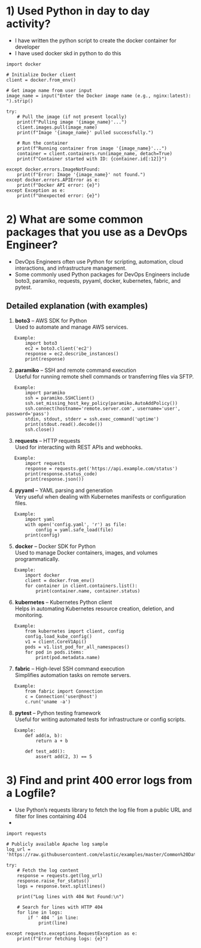 # 1) Used Python in day to day activity?
* I have written the python script to create the docker container for developer
* I have used docker skd in python to do this

```
import docker

# Initialize Docker client
client = docker.from_env()

# Get image name from user input
image_name = input("Enter the Docker image name (e.g., nginx:latest): ").strip()

try:
    # Pull the image (if not present locally)
    print(f"Pulling image '{image_name}'...")
    client.images.pull(image_name)
    print(f"Image '{image_name}' pulled successfully.")

    # Run the container
    print(f"Running container from image '{image_name}'...")
    container = client.containers.run(image_name, detach=True)
    print(f"Container started with ID: {container.id[:12]}")

except docker.errors.ImageNotFound:
    print(f"Error: Image '{image_name}' not found.")
except docker.errors.APIError as e:
    print(f"Docker API error: {e}")
except Exception as e:
    print(f"Unexpected error: {e}")
```

# 2) What are some common packages that you use as a DevOps Engineer?
* DevOps Engineers often use Python for scripting, automation, cloud interactions, and infrastructure management. 
* Some commonly used Python packages for DevOps Engineers include boto3, paramiko, requests, pyyaml, docker, kubernetes, fabric, and pytest.

## Detailed explanation (with examples)

1. **boto3** – AWS SDK for Python  
   Used to automate and manage AWS services.
   
```
   Example:
       import boto3
       ec2 = boto3.client('ec2')
       response = ec2.describe_instances()
       print(response)
```

2. **paramiko** – SSH and remote command execution  
   Useful for running remote shell commands or transferring files via SFTP.
   
```
   Example:
       import paramiko
       ssh = paramiko.SSHClient()
       ssh.set_missing_host_key_policy(paramiko.AutoAddPolicy())
       ssh.connect(hostname='remote.server.com', username='user', password='pass')
       stdin, stdout, stderr = ssh.exec_command('uptime')
       print(stdout.read().decode())
       ssh.close()
```

3. **requests** – HTTP requests  
   Used for interacting with REST APIs and webhooks.

```
   Example:
       import requests
       response = requests.get('https://api.example.com/status')
       print(response.status_code)
       print(response.json())
```

4. **pyyaml** – YAML parsing and generation  
   Very useful when dealing with Kubernetes manifests or configuration files.

```
   Example:
       import yaml
       with open('config.yaml', 'r') as file:
           config = yaml.safe_load(file)
       print(config)
```

5. **docker** – Docker SDK for Python  
   Used to manage Docker containers, images, and volumes programmatically.

```
   Example:
       import docker
       client = docker.from_env()
       for container in client.containers.list():
           print(container.name, container.status)
```

6. **kubernetes** – Kubernetes Python client  
   Helps in automating Kubernetes resource creation, deletion, and monitoring.

```
   Example:
       from kubernetes import client, config
       config.load_kube_config()
       v1 = client.CoreV1Api()
       pods = v1.list_pod_for_all_namespaces()
       for pod in pods.items:
           print(pod.metadata.name)
```

7. **fabric** – High-level SSH command execution  
   Simplifies automation tasks on remote servers.

```
   Example:
       from fabric import Connection
       c = Connection('user@host')
       c.run('uname -a')
```

8. **pytest** – Python testing framework  
   Useful for writing automated tests for infrastructure or config scripts.

```
   Example:
       def add(a, b):
           return a + b

       def test_add():
           assert add(2, 3) == 5
```
# 3) Find and print 400 error logs from a Logfile?
* Use Python’s requests library to fetch the log file from a public URL and filter for lines containing 404
* 
```
import requests

# Publicly available Apache log sample
log_url = 'https://raw.githubusercontent.com/elastic/examples/master/Common%20Data%20Formats/apache_logs/apache_logs'

try:
    # Fetch the log content
    response = requests.get(log_url)
    response.raise_for_status()
    logs = response.text.splitlines()

    print("Log lines with 404 Not Found:\n")

    # Search for lines with HTTP 404
    for line in logs:
        if ' 404 ' in line:
            print(line)

except requests.exceptions.RequestException as e:
    print(f"Error fetching logs: {e}")
```

